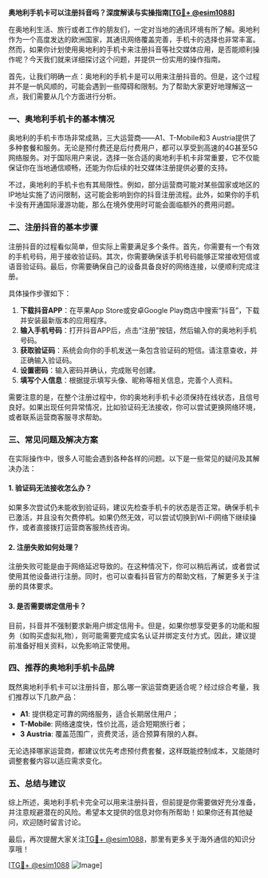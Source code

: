 **奥地利手机卡可以注册抖音吗？深度解读与实操指南[[TG💪+ @esim1088](https://t.me/s/esim1088)]**

在奥地利生活、旅行或者工作的朋友们，一定对当地的通讯环境有所了解。奥地利作为一个高度发达的欧洲国家，其通讯网络覆盖完善，手机卡的选择也非常丰富。然而，如果你计划使用奥地利的手机卡来注册抖音等社交媒体应用，是否能顺利操作呢？今天我们就来详细探讨这个问题，并提供一份实用的操作指南。

首先，让我们明确一点：奥地利的手机卡是可以用来注册抖音的。但是，这个过程并不是一帆风顺的，可能会遇到一些障碍和限制。为了帮助大家更好地理解这一点，我们需要从几个方面进行分析。

### 一、奥地利手机卡的基本情况

奥地利的手机卡市场非常成熟，三大运营商——A1、T-Mobile和3 Austria提供了多种套餐和服务。无论是预付费还是后付费用户，都可以享受到高速的4G甚至5G网络服务。对于国际用户来说，选择一张合适的奥地利手机卡非常重要，它不仅能保证你在当地通信顺畅，还能为你后续的社交媒体注册提供必要的支持。

不过，奥地利的手机卡也有其局限性。例如，部分运营商可能对某些国家或地区的IP地址实施了访问限制，这可能会影响到你的抖音注册流程。此外，如果你的手机卡没有开通国际漫游功能，那么在境外使用时可能会面临额外的费用问题。

### 二、注册抖音的基本步骤

注册抖音的过程看似简单，但实际上需要满足多个条件。首先，你需要有一个有效的手机号码，用于接收验证码。其次，你需要确保该手机号码能够正常接收短信或语音验证码。最后，你需要确保自己的设备具备良好的网络连接，以便顺利完成注册。

具体操作步骤如下：

1. **下载抖音APP**：在苹果App Store或安卓Google Play商店中搜索“抖音”，下载并安装最新版本的应用程序。
2. **输入手机号码**：打开抖音APP后，点击“注册”按钮，然后输入你的奥地利手机号码。
3. **获取验证码**：系统会向你的手机发送一条包含验证码的短信。请注意查收，并正确输入验证码。
4. **设置密码**：输入密码并确认，完成账号创建。
5. **填写个人信息**：根据提示填写头像、昵称等相关信息，完善个人资料。

需要注意的是，在整个注册过程中，你的奥地利手机卡必须保持在线状态，且信号良好。如果出现任何异常情况，比如验证码无法接收，你可以尝试更换网络环境，或者联系运营商客服寻求帮助。

### 三、常见问题及解决方案

在实际操作中，很多人可能会遇到各种各样的问题。以下是一些常见的疑问及其解决办法：

#### 1. 验证码无法接收怎么办？

如果多次尝试仍未能收到验证码，建议先检查手机卡的状态是否正常。确保手机卡已激活，并且没有欠费停机。如果仍然无效，可以尝试切换到Wi-Fi网络下继续操作，或者直接拨打运营商客服热线咨询。

#### 2. 注册失败如何处理？

注册失败可能是由于网络延迟导致的。在这种情况下，你可以稍后再试，或者尝试使用其他设备进行注册。同时，也可以查看抖音官方的帮助文档，了解更多关于注册的具体要求。

#### 3. 是否需要绑定信用卡？

目前，抖音并不强制要求新用户绑定信用卡。但是，如果你想享受更多的功能和服务（如购买虚拟礼物），则可能需要完成实名认证并绑定支付方式。因此，建议提前准备好相关资料，以免影响正常使用。

### 四、推荐的奥地利手机卡品牌

既然奥地利手机卡可以注册抖音，那么哪一家运营商更适合呢？经过综合考量，我们推荐以下几款产品：

- **A1**: 提供稳定可靠的网络服务，适合长期居住用户；
- **T-Mobile**: 网络速度快，性价比高，适合短期旅行者；
- **3 Austria**: 覆盖范围广，资费灵活，适合预算有限的人群。

无论选择哪家运营商，都建议优先考虑预付费套餐，这样既能控制成本，又能随时调整套餐内容以适应需求变化。

### 五、总结与建议

综上所述，奥地利手机卡完全可以用来注册抖音，但前提是你需要做好充分准备，并注意规避潜在的风险。希望本文提供的信息对你有所帮助！如果你还有其他疑问，欢迎随时留言讨论。

最后，再次提醒大家关注[TG💪+ @esim1088](https://t.me/s/esim1088)，那里有更多关于海外通信的知识分享哦！

[[TG💪+ @esim1088](https://t.me/s/esim1088) ![Image](https://i.postimg.cc/4NQfJmqS/Snipaste-2025-05-13-00-14-12.png)]